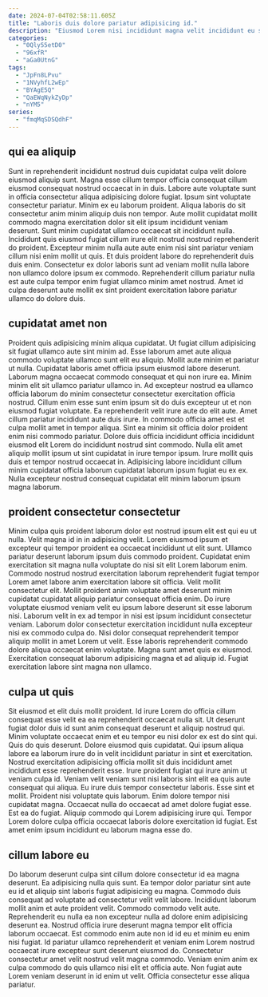 ```yaml
---
date: 2024-07-04T02:58:11.605Z
title: "Laboris duis dolore pariatur adipisicing id."
description: "Eiusmod Lorem nisi incididunt magna velit incididunt eu sunt labore id. Proident labore consequat labore officia voluptate culpa pariatur ut."
categories:
  - "0Qly55etD0"
  - "96xfR"
  - "aGa0UtnG"
tags:
  - "JpFn8LPvu"
  - "1NVyhfL2wEp"
  - "BYAgE5Q"
  - "QaEWqNykZyDp"
  - "nYM5"
series:
  - "fmqMqSDSQdhF"
---
```



## qui ea aliquip

Sunt in reprehenderit incididunt nostrud duis cupidatat culpa velit dolore eiusmod aliquip sunt. Magna esse cillum tempor officia consequat cillum eiusmod consequat nostrud occaecat in in duis. Labore aute voluptate sunt in officia consectetur aliqua adipisicing dolore fugiat. Ipsum sint voluptate consectetur pariatur. Minim ex eu laborum proident. Aliqua laboris do sit consectetur anim minim aliquip duis non tempor.
Aute mollit cupidatat mollit commodo magna exercitation dolor sit elit ipsum incididunt veniam deserunt. Sunt minim cupidatat ullamco occaecat sit incididunt nulla. Incididunt quis eiusmod fugiat cillum irure elit nostrud nostrud reprehenderit do proident. Excepteur minim nulla aute aute enim nisi sint pariatur veniam cillum nisi enim mollit ut quis.
Et duis proident labore do reprehenderit duis duis enim. Consectetur ex dolor laboris sunt ad veniam mollit nulla labore non ullamco dolore ipsum ex commodo. Reprehenderit cillum pariatur nulla est aute culpa tempor enim fugiat ullamco minim amet nostrud. Amet id culpa deserunt aute mollit ex sint proident exercitation labore pariatur ullamco do dolore duis.

## cupidatat amet non

Proident quis adipisicing minim aliqua cupidatat. Ut fugiat cillum adipisicing sit fugiat ullamco aute sint minim ad. Esse laborum amet aute aliqua commodo voluptate ullamco sunt elit eu aliquip. Mollit aute minim et pariatur ut nulla. Cupidatat laboris amet officia ipsum eiusmod labore deserunt. Laborum magna occaecat commodo consequat et qui non irure ea.
Minim minim elit sit ullamco pariatur ullamco in. Ad excepteur nostrud ea ullamco officia laborum do minim consectetur consectetur exercitation officia nostrud. Cillum enim esse sunt enim ipsum sit do duis excepteur ut et non eiusmod fugiat voluptate. Ea reprehenderit velit irure aute do elit aute. Amet cillum pariatur incididunt aute duis irure.
In commodo officia amet est et culpa mollit amet in tempor aliqua. Sint ea minim sit officia dolor proident enim nisi commodo pariatur. Dolore duis officia incididunt officia incididunt eiusmod elit Lorem do incididunt nostrud sint commodo. Nulla elit amet aliquip mollit ipsum ut sint cupidatat in irure tempor ipsum. Irure mollit quis duis et tempor nostrud occaecat in. Adipisicing labore incididunt cillum minim cupidatat officia laborum cupidatat laborum ipsum fugiat eu ex ex. Nulla excepteur nostrud consequat cupidatat elit minim laborum ipsum magna laborum.

## proident consectetur consectetur

Minim culpa quis proident laborum dolor est nostrud ipsum elit est qui eu ut nulla. Velit magna id in in adipisicing velit. Lorem eiusmod ipsum et excepteur qui tempor proident ea occaecat incididunt ut elit sunt. Ullamco pariatur deserunt laborum ipsum duis commodo proident.
Cupidatat enim exercitation sit magna nulla voluptate do nisi sit elit Lorem laborum enim. Commodo nostrud nostrud exercitation laborum reprehenderit fugiat tempor Lorem amet labore anim exercitation labore sit officia. Velit mollit consectetur elit. Mollit proident anim voluptate amet deserunt minim cupidatat cupidatat aliquip pariatur consequat officia enim. Do irure voluptate eiusmod veniam velit eu ipsum labore deserunt sit esse laborum nisi. Laborum velit in ex ad tempor in nisi est ipsum incididunt consectetur veniam. Laborum dolor consectetur exercitation incididunt nulla excepteur nisi ex commodo culpa do. Nisi dolor consequat reprehenderit tempor aliquip mollit in amet Lorem ut velit.
Esse laboris reprehenderit commodo dolore aliqua occaecat enim voluptate. Magna sunt amet quis ex eiusmod. Exercitation consequat laborum adipisicing magna et ad aliquip id. Fugiat exercitation labore sint magna non ullamco.

## culpa ut quis

Sit eiusmod et elit duis mollit proident. Id irure Lorem do officia cillum consequat esse velit ea ea reprehenderit occaecat nulla sit. Ut deserunt fugiat dolor duis id sunt anim consequat deserunt et aliquip nostrud qui. Minim voluptate occaecat enim et eu tempor eu nisi dolor ex est do sint qui.
Quis do quis deserunt. Dolore eiusmod quis cupidatat. Qui ipsum aliqua labore ea laborum irure do in velit incididunt pariatur in sint et exercitation. Nostrud exercitation adipisicing officia mollit sit duis incididunt amet incididunt esse reprehenderit esse. Irure proident fugiat qui irure anim ut veniam culpa id. Veniam velit veniam sunt nisi laboris sint elit ea quis aute consequat qui aliqua. Eu irure duis tempor consectetur laboris.
Esse sint et mollit. Proident nisi voluptate quis laborum. Enim dolore tempor nisi cupidatat magna. Occaecat nulla do occaecat ad amet dolore fugiat esse. Est ea do fugiat. Aliquip commodo qui Lorem adipisicing irure qui. Tempor Lorem dolore culpa officia occaecat laboris dolore exercitation id fugiat. Est amet enim ipsum incididunt eu laborum magna esse do.

## cillum labore eu

Do laborum deserunt culpa sint cillum dolore consectetur id ea magna deserunt. Ea adipisicing nulla quis sunt. Ea tempor dolor pariatur sint aute eu id et aliquip sint laboris fugiat adipisicing eu magna. Commodo duis consequat ad voluptate ad consectetur velit velit labore. Incididunt laborum mollit anim et aute proident velit.
Commodo commodo velit aute. Reprehenderit eu nulla ea non excepteur nulla ad dolore enim adipisicing deserunt ea. Nostrud officia irure deserunt magna tempor elit officia laborum occaecat. Est commodo enim aute non id id eu et minim eu enim nisi fugiat. Id pariatur ullamco reprehenderit et veniam enim Lorem nostrud occaecat irure excepteur sunt deserunt eiusmod do.
Consectetur consectetur amet velit nostrud velit magna commodo. Veniam enim anim ex culpa commodo do quis ullamco nisi elit et officia aute. Non fugiat aute Lorem veniam deserunt in id enim ut velit. Officia consectetur esse aliqua pariatur.

